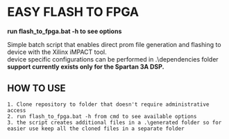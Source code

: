 EASY FLASH TO FPGA
===================

**run flash_to_fpga.bat -h to see options**

Simple batch script that enables direct prom file generation and flashing to device with the Xilinx iMPACT tool.  
device specific configurations can be performed in .\dependencies folder  
**support currently exists only for the Spartan 3A DSP.**

HOW TO USE
---
    1. Clone repository to folder that doesn't require administrative access
    2. run flash_to_fpga.bat -h from cmd to see available options
    3. the script creates additional files in a .\generated folder so for easier use keep all the cloned files in a separate folder
